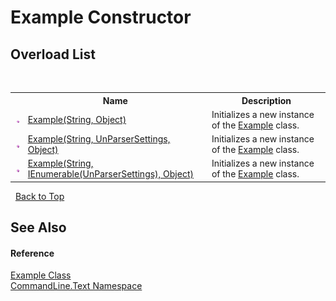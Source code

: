 # Example Constructor 
 


## Overload List
&nbsp;<table><tr><th></th><th>Name</th><th>Description</th></tr><tr><td>![Public method](media/pubmethod.gif "Public method")</td><td><a href="M_CommandLine_Text_Example__ctor_2">Example(String, Object)</a></td><td>
Initializes a new instance of the <a href="T_CommandLine_Text_Example">Example</a> class.</td></tr><tr><td>![Public method](media/pubmethod.gif "Public method")</td><td><a href="M_CommandLine_Text_Example__ctor">Example(String, UnParserSettings, Object)</a></td><td>
Initializes a new instance of the <a href="T_CommandLine_Text_Example">Example</a> class.</td></tr><tr><td>![Public method](media/pubmethod.gif "Public method")</td><td><a href="M_CommandLine_Text_Example__ctor_1">Example(String, IEnumerable(UnParserSettings), Object)</a></td><td>
Initializes a new instance of the <a href="T_CommandLine_Text_Example">Example</a> class.</td></tr></table>&nbsp;
<a href="#example-constructor">Back to Top</a>

## See Also


#### Reference
<a href="T_CommandLine_Text_Example">Example Class</a><br /><a href="N_CommandLine_Text">CommandLine.Text Namespace</a><br />